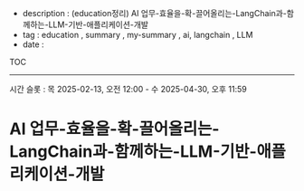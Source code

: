 - description : (education정리) AI 업무-효율을-확-끌어올리는-LangChain과-함께하는-LLM-기반-애플리케이션-개발
- tag : education , summary , my-summary , ai, langchain , LLM
- date : 

TOC


-------

시간 슬롯 : 목 2025-02-13, 오전 12:00 - 수 2025-04-30, 오후 11:59

<H1>AI 업무-효율을-확-끌어올리는-LangChain과-함께하는-LLM-기반-애플리케이션-개발</H1>

# 